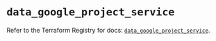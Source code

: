 # `data_google_project_service`

Refer to the Terraform Registry for docs: [`data_google_project_service`](https://registry.terraform.io/providers/hashicorp/google/6.13.0/docs/data-sources/project_service).
